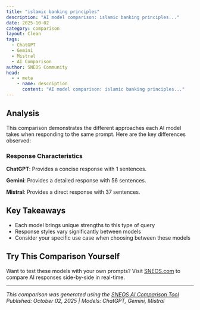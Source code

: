 ```yaml
---
title: "islamic banking principles"
description: "AI model comparison: islamic banking principles..."
date: 2025-10-02
category: comparison
layout: Clean
tags:
  - ChatGPT
  - Gemini
  - Mistral
  - AI Comparison
author: SNEOS Community
head:
  - - meta
    - name: description
      content: "AI model comparison: islamic banking principles..."
---
```


<ChatComparison
  title="islamic banking principles"
  prompt="islamic banking principles"
  :responses='{"ChatGPT": "Islamic banking operates under the principles of Islamic law (Sharia) and is fundamentally different from conventional banking. The key principles of Islamic banking include:\n\n1. **Prohibition of Riba (Interest or Usury)**: Islamic finance prohibits the charging of interest on loans. Instead, profit can be made through profit-sharing or participating in the success of an investment.\n\n2. **Risk Sharing**: Islamic banking encourages risk sharing between the lender and the borrower. Both parties should share the risks and rewards of an investment.\n\n3. **Halal Investments**: Investments must be made in goods or services that are permissible under Sharia law. This means avoiding industries related to alcohol, gambling, pork, and other haram (unlawful) activities.\n\n4. **Asset-Backed Financing**: Transactions must be backed by tangible assets or services. This principle ensures that speculation or excessive uncertainty (gharar) is minimized.\n\n5. **Profit and Loss Sharing**: Many Islamic financial contracts are based on profit-sharing arrangements, such as Mudarabah (investment partnership) and Musharakah (joint venture), where profits are shared according to pre-agreed ratios.\n\n6. **No Speculation (Gharar)**: Islamic finance prohibits excessive uncertainty or ambiguity in contracts. All terms must be clear, and risks should be understood by all parties involved.\n\n7. **Social Justice and Ethical Investments**: Islamic banking promotes fairness, justice, and ethical behavior in financial transactions. It encourages meaningful investments that contribute positively to society and the economy.\n\n8. **Zakat (Charity)**: Islamic banks often encourage the practice of zakat, which requires Muslims to give a portion of their wealth to charity, furthering social welfare.\n\n9. **Compliance with Sharia**: Islamic banks often have a Sharia advisory board to ensure that all products and operations comply with Islamic law.\n\nThese principles guide the operations of Islamic banks and financial institutions, making them distinct from their conventional counterparts.", "Gemini": "Islamic banking operates under a unique set of principles derived from Islamic law (Sharia). These principles aim to promote ethical and socially responsible finance. Here\u0027s a breakdown of the key tenets:\n\n**1. Prohibition of Interest (Riba):**\n\n* This is the most fundamental principle. **Riba** refers to any predetermined or fixed return on a loan or investment. It\u0027s considered unjust and exploitative.\n* Islamic banks avoid charging or paying interest in all their dealings.\n* Instead of interest, they use profit-sharing, mark-up, leasing, and other Sharia-compliant techniques.\n\n**2. Profit and Loss Sharing (PLS):**\n\n* **Musharaka:** A joint venture where the bank and the customer contribute capital to a business project. Profits are shared according to an agreed-upon ratio, and losses are shared based on the capital contribution.\n* **Mudaraba:** A partnership where the bank (Rab-ul-Maal) provides the capital, and the customer (Mudarib) manages the business. Profits are shared according to a pre-agreed ratio, but the bank bears the full financial loss (excluding the Mudarib\u0027s negligence or misconduct).\n\n**3. Prohibition of Speculation (Gharar):**\n\n* **Gharar** refers to excessive uncertainty, ambiguity, or speculation in contracts. It\u0027s avoided to ensure fairness and prevent exploitation.\n* Examples of Gharar include:\n * Contracts where the subject matter is unknown or uncertain.\n * Insurance contracts with elements of gambling.\n * Short selling (selling assets you don\u0027t own).\n* Islamic banks focus on transparent and well-defined contracts.\n\n**4. Prohibition of Unethical Activities (Haram):**\n\n* Islamic banks cannot finance businesses involved in activities considered unethical or harmful according to Islamic principles. These include:\n * Alcohol production and distribution\n * Gambling\n * Pork products\n * Weapons manufacturing (in some interpretations, depending on the use)\n * Pornography\n * Activities that exploit or harm society\n\n**5. Asset-Based Financing:**\n\n* Islamic finance emphasizes a direct link between financial transactions and underlying real assets or economic activities.\n* This means that financing is often tied to tangible goods or services, rather than purely monetary transactions.\n\n**6. Risk Sharing:**\n\n* Islamic finance encourages risk-sharing between parties involved in a transaction. This contrasts with conventional banking, where the lender typically transfers the risk to the borrower.\n* This is evident in PLS contracts where both the bank and the customer share the potential for profit and loss.\n\n**7. Transparency and Disclosure:**\n\n* Islamic banks are required to be transparent in their dealings and provide full disclosure of all terms and conditions of their products and services.\n* This helps customers make informed decisions and promotes ethical conduct.\n\n**8. Social Responsibility:**\n\n* Islamic banking emphasizes social responsibility and contributing to the welfare of the community. This includes:\n * Providing financing for socially beneficial projects.\n * Supporting charitable causes through Zakat (obligatory charity).\n * Promoting sustainable and ethical business practices.\n\n**9. Sharia Supervisory Board:**\n\n* Islamic banks have a Sharia Supervisory Board (SSB) composed of qualified Islamic scholars.\n* The SSB ensures that all products, services, and operations comply with Sharia principles.\n* The SSB provides guidance and rulings on Islamic finance matters.\n\n**Common Islamic Banking Products:**\n\n* **Murabaha (Cost-Plus Financing):** The bank purchases an asset and sells it to the customer at a pre-agreed price that includes a profit margin. The customer pays in installments.\n* **Ijara (Leasing):** The bank purchases an asset and leases it to the customer for a specific period, charging a rental fee. At the end of the lease, the customer may have the option to purchase the asset.\n* **Istisna\u0027a (Manufacturing Financing):** The bank finances the manufacture or construction of an asset based on a contract with the customer.\n* **Sukuk (Islamic Bonds):** Certificates representing ownership in an asset or project. Sukuk pay returns based on the performance of the underlying asset, not on a fixed interest rate.\n* **Takaful (Islamic Insurance):** A cooperative risk-sharing system based on mutual guarantee and contribution.\n\n**Key Differences Between Islamic and Conventional Banking:**\n\n| Feature | Islamic Banking | Conventional Banking |\n|-------------------|------------------------------------------------|-------------------------------------------------|\n| **Interest (Riba)** | Prohibited | Permitted |\n| **Profit Source** | Profit-sharing, mark-up, leasing, fees | Interest |\n| **Risk Sharing** | Emphasized | Limited (primarily borrower bears the risk) |\n| **Speculation** | Prohibited (Gharar) | Generally permitted |\n| **Ethical Concerns** | Strict adherence to Sharia guidelines | Less emphasis on ethical considerations |\n| **Asset-Based** | Emphasized | Can be asset-based or purely monetary |\n\n**Challenges of Islamic Banking:**\n\n* **Complexity:** Sharia-compliant products can be more complex to structure and understand than conventional products.\n* **Standardization:** Lack of global standardization in Sharia interpretations can create inconsistencies.\n* **Liquidity Management:** Finding Sharia-compliant instruments for liquidity management can be challenging.\n* **Public Perception:** Misconceptions about Islamic banking can hinder its adoption.\n* **Competitive Landscape:** Islamic banks often face competition from larger, more established conventional banks.\n\nIn summary, Islamic banking provides an alternative financial system based on ethical principles, risk-sharing, and social responsibility. While it faces some challenges, it\u0027s a growing industry that offers unique solutions for individuals and businesses seeking Sharia-compliant financial services.\n", "Mistral": "Islamic banking operates on principles derived from Islamic law (Shariah) which emphasizes ethical and moral values. Here are some key principles:\n\n1. **Interest (Riba) is Prohibited**: Islamic banking prohibits the charging or paying of interest. This is based on the belief that money should not generate more money simply by being lent out.\n\n2. **Profit and Loss Sharing**: Islamic finance encourages profit and loss sharing. This means that the bank and the client share the risks and rewards of a financial venture. Modes of financing like Mudaraba (profit sharing) and Musharaka (joint venture) embody this principle.\n\n3. **Avoidance of Speculation (Gharar)**: Islamic banking discourages excessive uncertainty, speculation, and gambling. Contracts should clearly define the rights and obligations of all parties.\n\n4. **Asset-Backed Financing**: Transactions should be backed by real assets. This means that investments should be tied to tangible assets like property, commodities, or business ventures.\n\n5. **Prohibition of Investment in Haram Industries**: Islamic banking prohibits investment in industries deemed harmful (haram) according to Islamic principles, such as alcohol, tobacco, gambling, pornography, and pork-related products.\n\n6. **Zakat**: Islamic banks may also facilitate the collection and distribution of Zakat, which is a form of almsgiving treated in Islam as a religious obligation or tax, which, by Quranic ranking, is next after prayer (salat) in importance.\n\n7. **Ethical Investing**: Islamic banking promotes ethical investing, ensuring that investments are made in activities that provide a benefit to society and do not cause harm.\n\n8. **Contracts**: Islamic banking places a strong emphasis on contracts. All agreements must be clearly documented, and all parties must understand their rights and obligations.\n\n### Common Islamic Banking Products:\n\n1. **Murabaha**: A cost-plus-financing technique where the bank buys the asset and sells it to the client at a higher price, allowing the client to pay in installments.\n\n2. **Ijara**: A leasing arrangement where the bank buys the asset and leases it to the client.\n\n3. **Mudaraba**: A profit-sharing agreement where the bank provides the capital and the client provides the expertise. Profits are shared according to a pre-agreed ratio.\n\n4. **Musharaka**: A joint venture where both the bank and the client contribute capital and share profits and losses.\n\n5. **Sukuk**: Islamic bonds that represent ownership in an asset or venture, rather than a debt obligation.\n\n6. **Takaful**: An Islamic insurance concept based on mutual cooperation and solidarity, where participants contribute to a pool of funds that is used to support members in need.\n\nThese principles ensure that Islamic banking is conducted in a manner that is ethical, transparent, and beneficial to society."}' 
  published-date="09:02"
/>

## Analysis

This comparison demonstrates the different approaches each AI model takes when responding to the same prompt. Here are the key differences observed:

### Response Characteristics

**ChatGPT**: Provides a concise response with 1 sentences. 

**Gemini**: Provides a detailed response with 56 sentences. 

**Mistral**: Provides a direct response with 37 sentences. 

## Key Takeaways

- Each model brings unique strengths to this type of query
- Response styles vary significantly between models
- Consider your specific use case when choosing between these models

## Try This Comparison Yourself

Want to test these models with your own prompts? Visit [SNEOS.com](https://sneos.com) to compare AI responses side-by-side in real-time.

---

*This comparison was generated using the [SNEOS AI Comparison Tool](https://sneos.com)*
*Published: October 02, 2025 | Models: ChatGPT, Gemini, Mistral*
